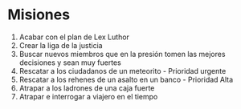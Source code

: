 # Misiones

1. Acabar con el plan de Lex Luthor
2. Crear la liga de la justicia
3. Buscar nuevos miembros que en la presión tomen las mejores decisiones y sean muy fuertes
4. Rescatar a los ciudadanos de un meteorito - Prioridad urgente
5. Rescatar a los rehenes de un asalto en un banco - Prioridad Alta
6. Atrapar a los ladrones de una caja fuerte
7. Atrapar e interrogar a viajero en el tiempo
